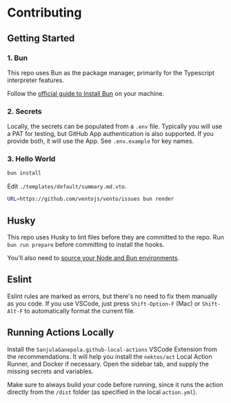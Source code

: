 # Contributing

## Getting Started

### 1. Bun

This repo uses Bun as the package manager, primarily for the Typescript interpreter features.

Follow the [official guide to Install Bun](https://bun.sh/docs/installation#installing) on your machine.

### 2. Secrets

Locally, the secrets can be populated from a `.env` file. Typically you will use a PAT for testing, but GitHub App authentication is also supported. If you provide both, it will use the App. See `.env.example` for key names.

### 3. Hello World

```sh
bun install
```

Edit `./templates/default/summary.md.vto`.

```sh
URL=https://github.com/ventojs/vento/issues bun render
```

## Husky

This repo uses Husky to lint files before they are committed to the repo. Run `bun run prepare` before committing to install the hooks.

You'll also need to [source your Node and Bun environments](https://github.com/typicode/husky/blob/main/docs/how-to.md#solution).

## Eslint

Eslint rules are marked as errors, but there's no need to fix them manually as you code. If you use VSCode, just press `Shift-Option-F` (Mac) or `Shift-Alt-F` to automatically format the current file.

## Running Actions Locally

Install the `SanjulaGanepola.github-local-actions` VSCode Extension from the recommendations. It will help you install the `nektos/act` Local Action Runner, and Docker if necessary. Open the sidebar tab, and supply the missing secrets and variables.

Make sure to always build your code before running, since it runs the action directly from the `/dist` folder (as specified in the local `action.yml`).
